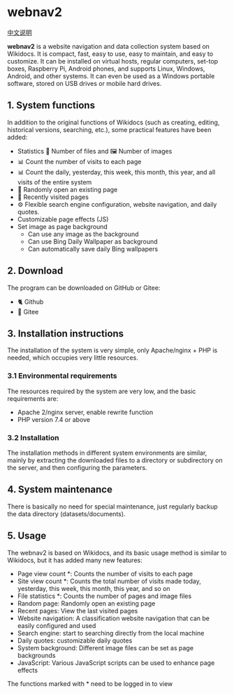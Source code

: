 # webnav2

[中文说明](README.md)

**webnav2** is a website navigation and data collection system based on Wikidocs. It is compact, fast, easy to use, easy to maintain, and easy to customize. It can be installed on virtual hosts, regular computers, set-top boxes, Raspberry Pi, Android phones, and supports Linux, Windows, Android, and other systems. It can even be used as a Windows portable software, stored on USB drives or mobile hard drives.

## 1. System functions 

In addition to the original functions of Wikidocs (such as creating, editing, historical versions, searching, etc.), some practical features have been added: 

- Statistics 📝 Number of files and 🖼️ Number of images 
- 📊 Count the number of visits to each page 
- 📊 Count the daily, yesterday, this week, this month, this year, and all visits of the entire system 
- 🔀 Randomly open an existing page 
- 📒 Recently visited pages 
- ⚙️ Flexible search engine configuration, website navigation, and daily quotes. 
- Customizable page effects (JS) 
- Set image as page background 
    - Can use any image as the background 
    - Can use Bing Daily Wallpaper as background 
    - Can automatically save daily Bing wallpapers 

## 2. Download 

The program can be downloaded on GitHub or Gitee: 
- 🐈 Github 
- 🐎 Gitee 

## 3. Installation instructions 

The installation of the system is very simple, only Apache/nginx + PHP is needed, which occupies very little resources.

### 3.1 Environmental requirements 

The resources required by the system are very low, and the basic requirements are: 

- Apache 2/nginx server, enable rewrite function 
- PHP version 7.4 or above 


### 3.2 Installation 

The installation methods in different system environments are similar, mainly by extracting the downloaded files to a directory or subdirectory on the server, and then configuring the parameters.


## 4. System maintenance
 
There is basically no need for special maintenance, just regularly backup the data directory (datasets/documents). 


## 5. Usage
 
The webnav2 is based on Wikidocs, and its basic usage method is similar to Wikidocs, but it has added many new features: 

- Page view count *: Counts the number of visits to each page 
- Site view count *: Counts the total number of visits made today, yesterday, this week, this month, this year, and so on 
- File statistics *: Counts the number of pages and image files 
- Random page: Randomly open an existing page 
- Recent pages: View the last visited pages 
- Website navigation: A classification website navigation that can be easily configured and used 
- Search engine: start to searching directly from the local machine 
- Daily quotes: customizable daily quotes 
- System background: Different image files can be set as page backgrounds 
- JavaScript: Various JavaScript scripts can be used to enhance page effects 

The functions marked with * need to be logged in to view

